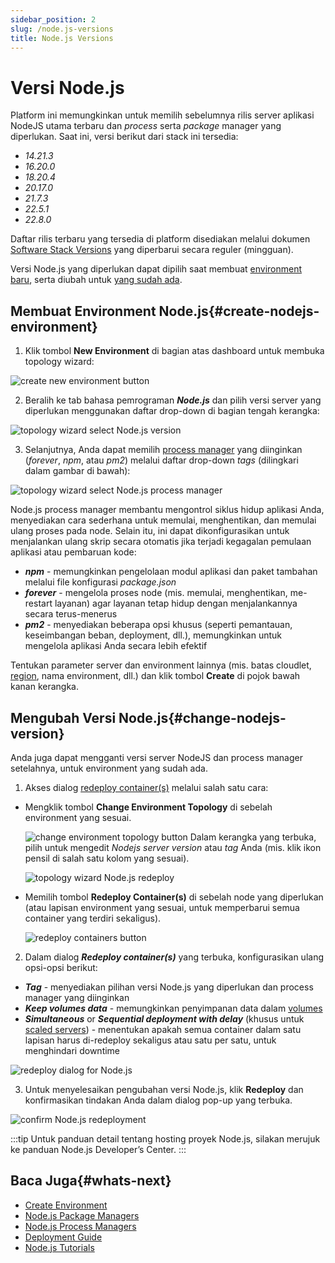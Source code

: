 ```yaml
---
sidebar_position: 2
slug: /node.js-versions
title: Node.js Versions
---
```


# Versi Node.js

Platform ini memungkinkan untuk memilih sebelumnya rilis server aplikasi NodeJS utama terbaru dan _process_ serta _package_ manager yang diperlukan. Saat ini, versi berikut dari stack ini tersedia:

- _14.21.3_
- _16.20.0_
- _18.20.4_
- _20.17.0_
- _21.7.3_
- _22.5.1_
- _22.8.0_

Daftar rilis terbaru yang tersedia di platform disediakan melalui dokumen [Software Stack Versions](https://docs.dewacloud.com/software-stacks-versions/#engines) yang diperbarui secara reguler (mingguan).

Versi Node.js yang diperlukan dapat dipilih saat membuat [environment baru](https://docs.dewacloud.com/#create-nodejs-environment), serta diubah untuk [yang sudah ada](https://docs.dewacloud.com/#change-nodejs-version).

## Membuat Environment Node.js{#create-nodejs-environment}

1. Klik tombol **New Environment** di bagian atas dashboard untuk membuka topology wizard:

![create new environment button](#)

2. Beralih ke tab bahasa pemrograman _**Node.js**_ dan pilih versi server yang diperlukan menggunakan daftar drop-down di bagian tengah kerangka:

![topology wizard select Node.js version](#)

3. Selanjutnya, Anda dapat memilih [process manager](https://docs.dewacloud.com/nodejs-process-managers/) yang diinginkan (_forever_, _npm_, atau _pm2_) melalui daftar drop-down _tags_ (dilingkari dalam gambar di bawah):

![topology wizard select Node.js process manager](#)

Node.js process manager membantu mengontrol siklus hidup aplikasi Anda, menyediakan cara sederhana untuk memulai, menghentikan, dan memulai ulang proses pada node. Selain itu, ini dapat dikonfigurasikan untuk menjalankan ulang skrip secara otomatis jika terjadi kegagalan pemulaan aplikasi atau pembaruan kode:

- _**npm**_ - memungkinkan pengelolaan modul aplikasi dan paket tambahan melalui file konfigurasi _package.json_
- _**forever**_ - mengelola proses node (mis. memulai, menghentikan, me-restart layanan) agar layanan tetap hidup dengan menjalankannya secara terus-menerus
- _**pm2**_ - menyediakan beberapa opsi khusus (seperti pemantauan, keseimbangan beban, deployment, dll.), memungkinkan untuk mengelola aplikasi Anda secara lebih efektif

Tentukan parameter server dan environment lainnya (mis. batas cloudlet, [region](https://docs.dewacloud.com/environment-regions/), nama environment, dll.) dan klik tombol **Create** di pojok bawah kanan kerangka.

## Mengubah Versi Node.js{#change-nodejs-version}

Anda juga dapat mengganti versi server NodeJS dan process manager setelahnya, untuk environment yang sudah ada.

1. Akses dialog [redeploy container(s)](https://docs.dewacloud.com/docs/container-redeploy/) melalui salah satu cara:

- Mengklik tombol **Change Environment Topology** di sebelah environment yang sesuai.
  
  ![change environment topology button](#) Dalam kerangka yang terbuka, pilih untuk mengedit _Nodejs server version_ atau _tag_ Anda (mis. klik ikon pensil di salah satu kolom yang sesuai). 
  
  ![topology wizard Node.js redeploy](#)

- Memilih tombol **Redeploy Container(s)** di sebelah node yang diperlukan (atau lapisan environment yang sesuai, untuk memperbarui semua container yang terdiri sekaligus).

  ![redeploy containers button](#)

2. Dalam dialog _**Redeploy container(s)**_ yang terbuka, konfigurasikan ulang opsi-opsi berikut:

- _**Tag**_ - menyediakan pilihan versi Node.js yang diperlukan dan process manager yang diinginkan
- _**Keep volumes data**_ - memungkinkan penyimpanan data dalam [volumes](https://docs.dewacloud.com/container-volumes/)
- _**Simultaneous**_ or _**Sequential deployment with delay**_ (khusus untuk [scaled servers](https://docs.dewacloud.com/horizontal-scaling/)) - menentukan apakah semua container dalam satu lapisan harus di-redeploy sekaligus atau satu per satu, untuk menghindari downtime

![redeploy dialog for Node.js](#)

3. Untuk menyelesaikan pengubahan versi Node.js, klik **Redeploy** dan konfirmasikan tindakan Anda dalam dialog pop-up yang terbuka.

![confirm Node.js redeployment](#)

:::tip
Untuk panduan detail tentang hosting proyek Node.js, silakan merujuk ke panduan Node.js Developer’s Center.
:::

## Baca Juga{#whats-next}

- [Create Environment](https://docs.dewacloud.com/setting-up-environment/)
- [Node.js Package Managers](https://docs.dewacloud.com/nodejs-package-managers/)
- [Node.js Process Managers](https://docs.dewacloud.com/nodejs-process-managers/)
- [Deployment Guide](https://docs.dewacloud.com/deployment-guide/)
- [Node.js Tutorials](https://docs.dewacloud.com/nodejs-tutorials/)